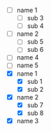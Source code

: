 - [ ] name 1
	- [ ] sub 3
	- [ ] sub 4
- [ ] name 2
	- [ ] sub 5
	- [ ] sub 6
- [ ] name 4
- [ ] name 5
- [x] name 1
	- [x] sub 1
	- [x] sub 2
- [x] name 2
	- [x] sub 7
	- [x] sub 8
- [x] name 3